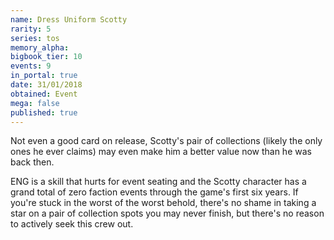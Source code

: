 ```yaml
---
name: Dress Uniform Scotty
rarity: 5
series: tos
memory_alpha:
bigbook_tier: 10
events: 9
in_portal: true
date: 31/01/2018
obtained: Event
mega: false
published: true
---
```


Not even a good card on release, Scotty's pair of collections (likely the only ones he ever claims) may even make him a better value now than he was back then.

ENG is a skill that hurts for event seating and the Scotty character has a grand total of zero faction events through the game's first six years. If you're stuck in the worst of the worst behold, there's no shame in taking a star on a pair of collection spots you may never finish, but there's no reason to actively seek this crew out.
